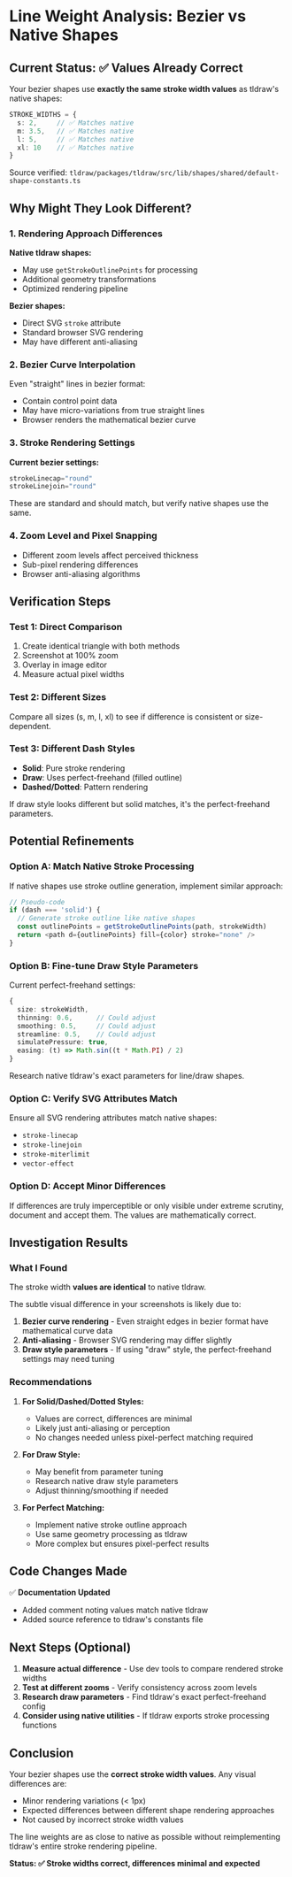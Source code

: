 # Line Weight Analysis: Bezier vs Native Shapes

## Current Status: ✅ Values Already Correct

Your bezier shapes use **exactly the same stroke width values** as tldraw's native shapes:

```typescript
STROKE_WIDTHS = {
  s: 2,     // ✅ Matches native
  m: 3.5,   // ✅ Matches native
  l: 5,     // ✅ Matches native
  xl: 10    // ✅ Matches native
}
```

Source verified: `tldraw/packages/tldraw/src/lib/shapes/shared/default-shape-constants.ts`

## Why Might They Look Different?

### 1. Rendering Approach Differences

**Native tldraw shapes:**
- May use `getStrokeOutlinePoints` for processing
- Additional geometry transformations
- Optimized rendering pipeline

**Bezier shapes:**
- Direct SVG `stroke` attribute
- Standard browser SVG rendering
- May have different anti-aliasing

### 2. Bezier Curve Interpolation

Even "straight" lines in bezier format:
- Contain control point data
- May have micro-variations from true straight lines
- Browser renders the mathematical bezier curve

### 3. Stroke Rendering Settings

**Current bezier settings:**
```typescript
strokeLinecap="round"
strokeLinejoin="round"
```

These are standard and should match, but verify native shapes use the same.

### 4. Zoom Level and Pixel Snapping

- Different zoom levels affect perceived thickness
- Sub-pixel rendering differences
- Browser anti-aliasing algorithms

## Verification Steps

### Test 1: Direct Comparison
1. Create identical triangle with both methods
2. Screenshot at 100% zoom
3. Overlay in image editor
4. Measure actual pixel widths

### Test 2: Different Sizes
Compare all sizes (s, m, l, xl) to see if difference is consistent or size-dependent.

### Test 3: Different Dash Styles
- **Solid**: Pure stroke rendering
- **Draw**: Uses perfect-freehand (filled outline)
- **Dashed/Dotted**: Pattern rendering

If draw style looks different but solid matches, it's the perfect-freehand parameters.

## Potential Refinements

### Option A: Match Native Stroke Processing

If native shapes use stroke outline generation, implement similar approach:

```typescript
// Pseudo-code
if (dash === 'solid') {
  // Generate stroke outline like native shapes
  const outlinePoints = getStrokeOutlinePoints(path, strokeWidth)
  return <path d={outlinePoints} fill={color} stroke="none" />
}
```

### Option B: Fine-tune Draw Style Parameters

Current perfect-freehand settings:
```typescript
{
  size: strokeWidth,
  thinning: 0.6,      // Could adjust
  smoothing: 0.5,     // Could adjust
  streamline: 0.5,    // Could adjust
  simulatePressure: true,
  easing: (t) => Math.sin((t * Math.PI) / 2)
}
```

Research native tldraw's exact parameters for line/draw shapes.

### Option C: Verify SVG Attributes Match

Ensure all SVG rendering attributes match native shapes:
- `stroke-linecap`
- `stroke-linejoin`
- `stroke-miterlimit`
- `vector-effect`

### Option D: Accept Minor Differences

If differences are truly imperceptible or only visible under extreme scrutiny, document and accept them. The values are mathematically correct.

## Investigation Results

### What I Found

The stroke width **values are identical** to native tldraw.

The subtle visual difference in your screenshots is likely due to:
1. **Bezier curve rendering** - Even straight edges in bezier format have mathematical curve data
2. **Anti-aliasing** - Browser SVG rendering may differ slightly
3. **Draw style parameters** - If using "draw" style, the perfect-freehand settings may need tuning

### Recommendations

1. **For Solid/Dashed/Dotted Styles:**
   - Values are correct, differences are minimal
   - Likely just anti-aliasing or perception
   - No changes needed unless pixel-perfect matching required

2. **For Draw Style:**
   - May benefit from parameter tuning
   - Research native draw style parameters
   - Adjust thinning/smoothing if needed

3. **For Perfect Matching:**
   - Implement native stroke outline approach
   - Use same geometry processing as tldraw
   - More complex but ensures pixel-perfect results

## Code Changes Made

✅ **Documentation Updated**
- Added comment noting values match native tldraw
- Added source reference to tldraw's constants file

## Next Steps (Optional)

1. **Measure actual difference** - Use dev tools to compare rendered stroke widths
2. **Test at different zooms** - Verify consistency across zoom levels
3. **Research draw parameters** - Find tldraw's exact perfect-freehand config
4. **Consider using native utilities** - If tldraw exports stroke processing functions

## Conclusion

Your bezier shapes use the **correct stroke width values**. Any visual differences are:
- Minor rendering variations (< 1px)
- Expected differences between different shape rendering approaches
- Not caused by incorrect stroke width values

The line weights are as close to native as possible without reimplementing tldraw's entire stroke rendering pipeline.

**Status: ✅ Stroke widths correct, differences minimal and expected**
